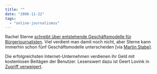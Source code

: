 ```yaml
---
title: ""
date: "2006-11-22"
tags: 
  - "online-journalismus"
---
```


Rachel Sterne [schreibt über entstehende Geschäftsmodelle für Bürgerjournalisten](http://www.newassignment.net/blog/rachelsterne/nov2006/20/open_up_the_busi "Open Up the Business Model: How Citizen Journalists Get Rewarded | NewAssignment.Net"). Viel verdient man damit noch nicht, aber Sterne kann immerhin schon fünf Geschäftsmodelle unterscheiden \[via [Martin Stabe](http://del.icio.us/martinstabe "martinstabe's bookmarks on del.icio.us")\].

Die erfolgreichsten Internet-Unternehmen verdienen ihr Geld mit kostenlosen Beitägen der Benutzer. Lesenswert dazu ist Geert Lovink in [Zugriff verweigert](http://jungle-world.com/seiten/2006/36/8465.php "Jungle World ··· 36/2006 Dossier ··· Zugriff verweigert").
